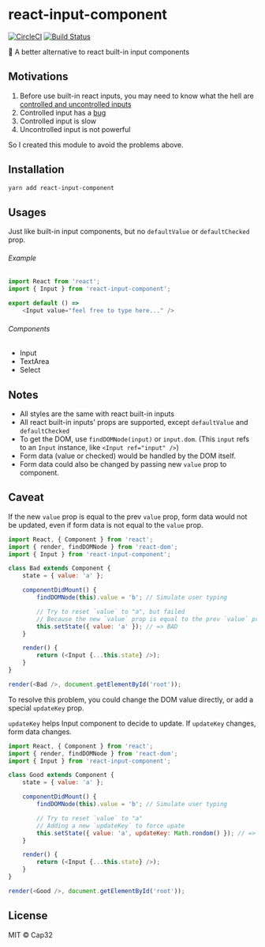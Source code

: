 # react-input-component

[![CircleCI](https://circleci.com/gh/Cap32/react-input-component.svg?style=shield)](https://circleci.com/gh/Cap32/react-input-component) [![Build Status](https://travis-ci.org/Cap32/react-input-component.svg?branch=master)](https://travis-ci.org/Cap32/react-input-component)

🚀 A better alternative to react built-in input components


## Motivations

1. Before use built-in react inputs, you may need to know what the hell are [controlled and uncontrolled inputs](https://goshakkk.name/controlled-vs-uncontrolled-inputs-react/)
2. Controlled input has a [bug](https://github.com/facebook/react/issues/3926)
3. Controlled input is slow
4. Uncontrolled input is not powerful

So I created this module to avoid the problems above. 


## Installation

```bash
yarn add react-input-component
```


## Usages

Just like built-in input components, but no `defaultValue` or `defaultChecked` prop.

###### Example

```js
import React from 'react';
import { Input } from 'react-input-component';

export default () =>
    <Input value="feel free to type here..." />
```


###### Components

- Input
- TextArea
- Select


## Notes

- All styles are the same with react built-in inputs
- All react built-in inputs' props are supported, except `defaultValue` and `defaultChecked`
- To get the DOM, use `findDOMNode(input)` or `input.dom`. (This `input` refs to an `Input` instance, like `<Input ref="input" />`)
- Form data (value or checked) would be handled by the DOM itself.
- Form data could also be changed by passing new `value` prop to component.


## Caveat

If the new `value` prop is equal to the prev `value` prop, form data would not be updated, even if form data is not equal to the `value` prop.

```js
import React, { Component } from 'react';
import { render, findDOMNode } from 'react-dom';
import { Input } from 'react-input-component';

class Bad extends Component {
    state = { value: 'a' };

    componentDidMount() {
        findDOMNode(this).value = 'b'; // Simulate user typing

        // Try to reset `value` to "a", but failed
        // Because the new `value` prop is equal to the prev `value` prop
        this.setState({ value: 'a' }); // => BAD
    }

    render() {
        return (<Input {...this.state} />);
    }
}

render(<Bad />, document.getElementById('root'));
```

To resolve this problem, you could change the DOM value directly, or add a special `updateKey` prop.

`updateKey` helps Input component to decide to update. If `updateKey` changes, form data changes.

```js
import React, { Component } from 'react';
import { render, findDOMNode } from 'react-dom';
import { Input } from 'react-input-component';

class Good extends Component {
    state = { value: 'a' };

    componentDidMount() {
        findDOMNode(this).value = 'b'; // Simulate user typing

        // Try to reset `value` to "a"
        // Adding a new `updateKey` to force upate
        this.setState({ value: 'a', updateKey: Math.rondom() }); // => GOOD
    }

    render() {
        return (<Input {...this.state} />);
    }
}

render(<Good />, document.getElementById('root'));
```


## License

MIT © Cap32
